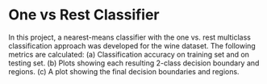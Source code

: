 # One vs Rest Classifier
In this project, a nearest-means classifier with the one vs. rest multiclass classification approach was developed for the wine dataset.
The following metrics are calculated:
(a) Classification accuracy on training set and on testing set.
(b) Plots showing each resulting 2-class decision boundary and regions.
(c) A plot showing the final decision boundaries and regions.
